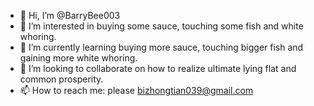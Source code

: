 - 👋 Hi, I’m @BarryBee003
- 👀 I’m interested in buying some sauce, touching some fish and white whoring.
- 🌱 I’m currently learning buying more sauce, touching bigger fish and gaining more white whoring.
- 💞️ I’m looking to collaborate on how to realize ultimate lying flat and common prosperity.
- 📫 How to reach me: please bizhongtian039@gmail.com

<!---
BarryBee003/BarryBee003 is a ✨ special ✨ repository because its `README.md` (this file) appears on your GitHub profile.
You can click the Preview link to take a look at your changes.
--->
